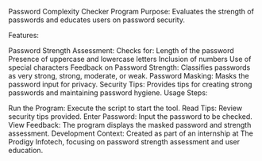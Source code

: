 Password Complexity Checker Program
Purpose: Evaluates the strength of passwords and educates users on password security.

Features:

Password Strength Assessment: Checks for:
Length of the password
Presence of uppercase and lowercase letters
Inclusion of numbers
Use of special characters
Feedback on Password Strength: Classifies passwords as very strong, strong, moderate, or weak.
Password Masking: Masks the password input for privacy.
Security Tips: Provides tips for creating strong passwords and maintaining password hygiene.
Usage Steps:

Run the Program: Execute the script to start the tool.
Read Tips: Review security tips provided.
Enter Password: Input the password to be checked.
View Feedback: The program displays the masked password and strength assessment.
Development Context: Created as part of an internship at The Prodigy Infotech, focusing on password strength assessment and user education.
